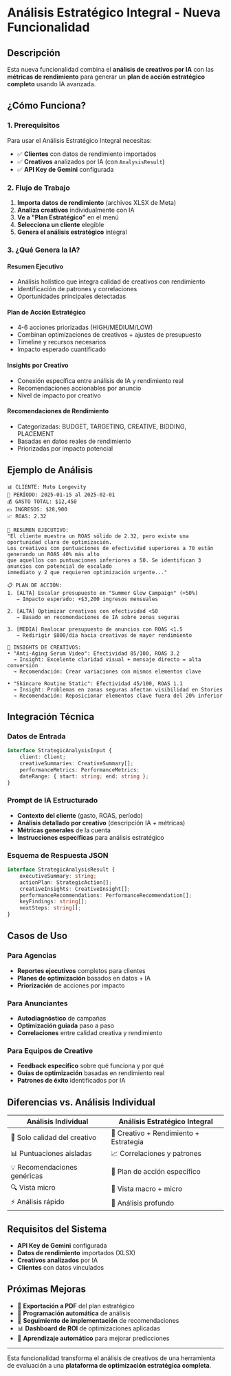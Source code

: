 # Análisis Estratégico Integral - Nueva Funcionalidad

## Descripción

Esta nueva funcionalidad combina el **análisis de creativos por IA** con las **métricas de rendimiento** para generar un **plan de acción estratégico completo** usando IA avanzada.

## ¿Cómo Funciona?

### 1. **Prerequisitos**
Para usar el Análisis Estratégico Integral necesitas:
- ✅ **Clientes** con datos de rendimiento importados
- ✅ **Creativos** analizados por IA (con `AnalysisResult`)
- ✅ **API Key de Gemini** configurada

### 2. **Flujo de Trabajo**

1. **Importa datos de rendimiento** (archivos XLSX de Meta)
2. **Analiza creativos** individualmente con IA
3. **Ve a "Plan Estratégico"** en el menú
4. **Selecciona un cliente** elegible
5. **Genera el análisis estratégico** integral

### 3. **¿Qué Genera la IA?**

#### **Resumen Ejecutivo**
- Análisis holístico que integra calidad de creativos con rendimiento
- Identificación de patrones y correlaciones
- Oportunidades principales detectadas

#### **Plan de Acción Estratégico**
- 4-6 acciones priorizadas (HIGH/MEDIUM/LOW)
- Combinan optimizaciones de creativos + ajustes de presupuesto
- Timeline y recursos necesarios
- Impacto esperado cuantificado

#### **Insights por Creativo**
- Conexión específica entre análisis de IA y rendimiento real
- Recomendaciones accionables por anuncio
- Nivel de impacto por creativo

#### **Recomendaciones de Rendimiento**
- Categorizadas: BUDGET, TARGETING, CREATIVE, BIDDING, PLACEMENT
- Basadas en datos reales de rendimiento
- Priorizadas por impacto potencial

## Ejemplo de Análisis

```
📊 CLIENTE: Muto Longevity
📅 PERÍODO: 2025-01-15 al 2025-02-01
💰 GASTO TOTAL: $12,450
💵 INGRESOS: $28,900
📈 ROAS: 2.32

🎯 RESUMEN EJECUTIVO:
"El cliente muestra un ROAS sólido de 2.32, pero existe una oportunidad clara de optimización. 
Los creativos con puntuaciones de efectividad superiores a 70 están generando un ROAS 40% más alto 
que aquellos con puntuaciones inferiores a 50. Se identifican 3 anuncios con potencial de escalado 
inmediato y 2 que requieren optimización urgente..."

📋 PLAN DE ACCIÓN:
1. [ALTA] Escalar presupuesto en "Summer Glow Campaign" (+50%)
   → Impacto esperado: +$3,200 ingresos mensuales
   
2. [ALTA] Optimizar creativos con efectividad <50
   → Basado en recomendaciones de IA sobre zonas seguras
   
3. [MEDIA] Realocar presupuesto de anuncios con ROAS <1.5
   → Redirigir $800/día hacia creativos de mayor rendimiento

🎨 INSIGHTS DE CREATIVOS:
• "Anti-Aging Serum Video": Efectividad 85/100, ROAS 3.2
  → Insight: Excelente claridad visual + mensaje directo = alta conversión
  → Recomendación: Crear variaciones con mismos elementos clave

• "Skincare Routine Static": Efectividad 45/100, ROAS 1.1  
  → Insight: Problemas en zonas seguras afectan visibilidad en Stories
  → Recomendación: Reposicionar elementos clave fuera del 20% inferior
```

## Integración Técnica

### **Datos de Entrada**
```typescript
interface StrategicAnalysisInput {
    client: Client;
    creativeSummaries: CreativeSummary[];
    performanceMetrics: PerformanceMetrics;
    dateRange: { start: string; end: string };
}
```

### **Prompt de IA Estructurado**
- **Contexto del cliente** (gasto, ROAS, período)
- **Análisis detallado por creativo** (descripción IA + métricas)
- **Métricas generales** de la cuenta
- **Instrucciones específicas** para análisis estratégico

### **Esquema de Respuesta JSON**
```typescript
interface StrategicAnalysisResult {
    executiveSummary: string;
    actionPlan: StrategicAction[];
    creativeInsights: CreativeInsight[];
    performanceRecommendations: PerformanceRecommendation[];
    keyFindings: string[];
    nextSteps: string[];
}
```

## Casos de Uso

### **Para Agencias**
- **Reportes ejecutivos** completos para clientes
- **Planes de optimización** basados en datos + IA
- **Priorización** de acciones por impacto

### **Para Anunciantes**
- **Autodiagnóstico** de campañas
- **Optimización guiada** paso a paso
- **Correlaciones** entre calidad creativa y rendimiento

### **Para Equipos de Creative**
- **Feedback específico** sobre qué funciona y por qué
- **Guías de optimización** basadas en rendimiento real
- **Patrones de éxito** identificados por IA

## Diferencias vs. Análisis Individual

| Análisis Individual | Análisis Estratégico Integral |
|-------------------|---------------------------|
| 🎨 Solo calidad del creativo | 🎯 Creativo + Rendimiento + Estrategia |
| 📊 Puntuaciones aisladas | 📈 Correlaciones y patrones |
| 💡 Recomendaciones genéricas | 🎯 Plan de acción específico |
| 🔍 Vista micro | 🏢 Vista macro + micro |
| ⚡ Análisis rápido | 🧠 Análisis profundo |

## Requisitos del Sistema

- **API Key de Gemini** configurada
- **Datos de rendimiento** importados (XLSX)
- **Creativos analizados** por IA
- **Clientes** con datos vinculados

## Próximas Mejoras

- 📧 **Exportación a PDF** del plan estratégico
- 📅 **Programación automática** de análisis
- 🔄 **Seguimiento de implementación** de recomendaciones
- 📊 **Dashboard de ROI** de optimizaciones aplicadas
- 🤖 **Aprendizaje automático** para mejorar predicciones

---

Esta funcionalidad transforma el análisis de creativos de una herramienta de evaluación a una **plataforma de optimización estratégica completa**.
